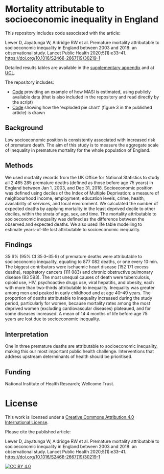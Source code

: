 # Mortality attributable to socioeconomic inequality in England

This repository includes code associated with the article:

Lewer D, Jayatunga W, Aldridge RW et al.  Premature mortality attributable to socioeconomic inequality in England between 2003 and 2018: an observational study. Lancet Public Health 2020;5(1):e33–41. https://doi.org/10.1016/S2468-2667(19)30219-1

Detailed results tables are available in the [supplementary appendix](https://www.thelancet.com/cms/10.1016/S2468-2667(19)30219-1/attachment/81055507-b222-435d-bf59-44848a61e28f/mmc1.pdf) and at [UCL](https://doi.org/10.14324/000.ds.10086658).

The repository includes:

* [Code](https://github.com/danlewer/masi/blob/main/example_masi_calculation) providing an example of how MASI is estimated, using publicly available data (that is also included in the repository and read directly by the script)
* [Code](https://github.com/danlewer/masi/blob/main/pie_function.R) showing how the 'exploded pie chart' (figure 3 in the published article) is drawn

## Background
Low socioeconomic position is consistently associated with increased risk of premature death. The aim of this study is to measure the aggregate scale of inequality in premature mortality for the whole population of England.
## Methods
We used mortality records from the UK Office for National Statistics to study all 2 465 285 premature deaths (defined as those before age 75 years) in England between Jan 1, 2003, and Dec 31, 2018. Socioeconomic position was defined using deciles of the Index of Multiple Deprivation: a measure of neighbourhood income, employment, education levels, crime, health, availability of services, and local environment. We calculated the number of expected deaths by applying mortality in the least deprived decile to other deciles, within the strata of age, sex, and time. The mortality attributable to socioeconomic inequality was defined as the difference between the observed and expected deaths. We also used life table modelling to estimate years-of-life lost attributable to socioeconomic inequality.
## Findings
35·6% (95% CI 35·3–35·9) of premature deaths were attributable to socioeconomic inequality, equating to 877 082 deaths, or one every 10 min. The biggest contributors were ischaemic heart disease (152 171 excess deaths), respiratory cancers (111 083) and chronic obstructive pulmonary disease (83 593). The most unequal causes of death were tuberculosis, opioid use, HIV, psychoactive drugs use, viral hepatitis, and obesity, each with more than two-thirds attributable to inequality. Inequality was greater among men and peaked in early childhood and at age 40–49 years. The proportion of deaths attributable to inequality increased during the study period, particularly for women, because mortality rates among the most deprived women (excluding cardiovascular diseases) plateaued, and for some diseases increased. A mean of 14·4 months of life before age 75 years are lost due to socioeconomic inequality.
## Interpretation
One in three premature deaths are attributable to socioeconomic inequality, making this our most important public health challenge. Interventions that address upstream determinants of health should be prioritised.
## Funding
National Institute of Health Research; Wellcome Trust.

# License
This work is licensed under a
[Creative Commons Attribution 4.0 International License][cc-by].

Please cite the published article:

Lewer D, Jayatunga W, Aldridge RW et al.  Premature mortality attributable to socioeconomic inequality in England between 2003 and 2018: an observational study. Lancet Public Health 2020;5(1):e33–41. https://doi.org/10.1016/S2468-2667(19)30219-1

[![CC BY 4.0][cc-by-image]][cc-by]

[cc-by]: http://creativecommons.org/licenses/by/4.0/
[cc-by-image]: https://i.creativecommons.org/l/by/4.0/88x31.png
[cc-by-shield]: https://img.shields.io/badge/License-CC%20BY%204.0-lightgrey.svg
